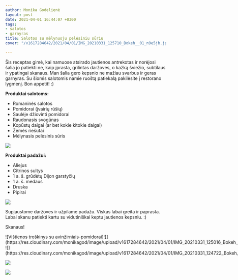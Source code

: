 ```yaml
---
author: Monika Godelienė
layout: post
date: 2021-04-01 16:44:07 +0300
tags:
- salotos
- garnyras
title: Salotos su mėlynuoju pelėsiniu sūriu
cover: "/v1617284642/2021/04/01/IMG_20210331_125710_Bokeh__01_n9e5jb.jpg"

---
```

Šis receptas gimė, kai namuose atsirado jautienos antrekotas ir norėjosi šalia jo patiekti ne, kaip įprasta, grilintas daržoves, o kažką šviežio, subtilaus ir ypatingai skanaus. Man šalia gero kepsnio ne mažiau svarbus ir geras garnyras. Su šiomis salotomis namie ruoštą patiekalą pakilėsite į restorano lygmenį. Bon appetit! :)

**Produktai salotoms:**

* Romaninės salotos
* Pomidorai (įvairių rūšių)
* Saulėje džiovinti pomidorai
* Raudonasis svogūnas
* Kopūstų daigai (ar bet kokie kitokie daigai)
* Žemės riešutai
* Mėlynasis pelėsinis sūris

![](https://res.cloudinary.com/monikagod/image/upload/v1617284617/2021/04/01/IMG_20210331_123221_Bokeh__01_bpodiu.jpg)

**Produktai padažui:**

* Aliejus
* Citrinos sultys
* 1 a. š. grūdėtų Dijon garstyčių
* 1 a. š. medaus
* Druska
* Pipirai

![](https://res.cloudinary.com/monikagod/image/upload/v1617284642/2021/04/01/IMG_20210331_123559_Bokeh__01_z1ewfu.jpg)

Supjaustome daržoves ir užpilame padažu. Viskas labai greita ir paprasta. Labai skanu patiekti kartu su vidutiniškai keptu jautienos kepsniu. :)

Skanaus!

<div class="row">
<div class="six columns" markdown="1">
![Vištienos troškinys su avinžirniais-pomidorai]![](https://res.cloudinary.com/monikagod/image/upload/v1617284642/2021/04/01/IMG_20210331_125016_Bokeh__01_ck0qto.jpg)
</div>
<div class="six columns" markdown="1">
![](https://res.cloudinary.com/monikagod/image/upload/v1617284642/2021/04/01/IMG_20210331_124722_Bokeh__01_myjkz4.jpg)
</div>
</div>

![](https://res.cloudinary.com/monikagod/image/upload/v1617286096/2021/04/01/IMG_20210330_191138_Bokeh__02_zwnejs.jpg)

![](https://res.cloudinary.com/monikagod/image/upload/v1617284642/2021/04/01/IMG_20210331_125710_Bokeh__01_n9e5jb.jpg)